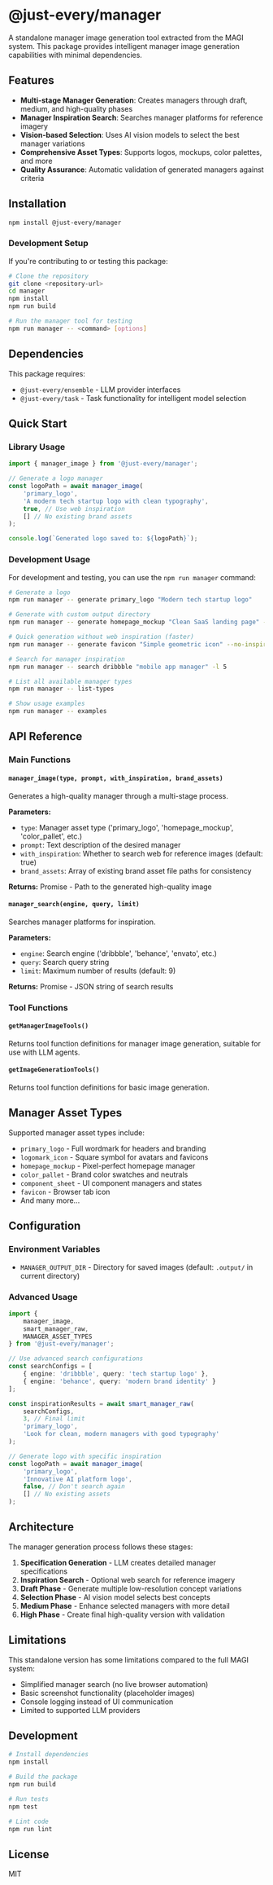 # @just-every/manager

A standalone manager image generation tool extracted from the MAGI system. This package provides intelligent manager image generation capabilities with minimal dependencies.

## Features

- **Multi-stage Manager Generation**: Creates managers through draft, medium, and high-quality phases
- **Manager Inspiration Search**: Searches manager platforms for reference imagery
- **Vision-based Selection**: Uses AI vision models to select the best manager variations
- **Comprehensive Asset Types**: Supports logos, mockups, color palettes, and more
- **Quality Assurance**: Automatic validation of generated managers against criteria

## Installation

```bash
npm install @just-every/manager
```

### Development Setup

If you're contributing to or testing this package:

```bash
# Clone the repository
git clone <repository-url>
cd manager
npm install
npm run build

# Run the manager tool for testing
npm run manager -- <command> [options]
```

## Dependencies

This package requires:
- `@just-every/ensemble` - LLM provider interfaces
- `@just-every/task` - Task functionality for intelligent model selection

## Quick Start

### Library Usage

```typescript
import { manager_image } from '@just-every/manager';

// Generate a logo manager
const logoPath = await manager_image(
    'primary_logo',
    'A modern tech startup logo with clean typography',
    true, // Use web inspiration
    [] // No existing brand assets
);

console.log(`Generated logo saved to: ${logoPath}`);
```

### Development Usage

For development and testing, you can use the `npm run manager` command:

```bash
# Generate a logo
npm run manager -- generate primary_logo "Modern tech startup logo"

# Generate with custom output directory
npm run manager -- generate homepage_mockup "Clean SaaS landing page" -o ./managers

# Quick generation without web inspiration (faster)
npm run manager -- generate favicon "Simple geometric icon" --no-inspiration

# Search for manager inspiration
npm run manager -- search dribbble "mobile app manager" -l 5

# List all available manager types
npm run manager -- list-types

# Show usage examples
npm run manager -- examples
```

## API Reference

### Main Functions

#### `manager_image(type, prompt, with_inspiration, brand_assets)`

Generates a high-quality manager through a multi-stage process.

**Parameters:**
- `type`: Manager asset type ('primary_logo', 'homepage_mockup', 'color_pallet', etc.)
- `prompt`: Text description of the desired manager
- `with_inspiration`: Whether to search web for reference images (default: true)
- `brand_assets`: Array of existing brand asset file paths for consistency

**Returns:** Promise<string> - Path to the generated high-quality image

#### `manager_search(engine, query, limit)`

Searches manager platforms for inspiration.

**Parameters:**
- `engine`: Search engine ('dribbble', 'behance', 'envato', etc.)
- `query`: Search query string
- `limit`: Maximum number of results (default: 9)

**Returns:** Promise<string> - JSON string of search results

### Tool Functions

#### `getManagerImageTools()`

Returns tool function definitions for manager image generation, suitable for use with LLM agents.

#### `getImageGenerationTools()`

Returns tool function definitions for basic image generation.

## Manager Asset Types

Supported manager asset types include:

- `primary_logo` - Full wordmark for headers and branding
- `logomark_icon` - Square symbol for avatars and favicons
- `homepage_mockup` - Pixel-perfect homepage manager
- `color_pallet` - Brand color swatches and neutrals
- `component_sheet` - UI component managers and states
- `favicon` - Browser tab icon
- And many more...

## Configuration

### Environment Variables

- `MANAGER_OUTPUT_DIR` - Directory for saved images (default: `.output/` in current directory)

### Advanced Usage

```typescript
import { 
    manager_image, 
    smart_manager_raw,
    MANAGER_ASSET_TYPES 
} from '@just-every/manager';

// Use advanced search configurations
const searchConfigs = [
    { engine: 'dribbble', query: 'tech startup logo' },
    { engine: 'behance', query: 'modern brand identity' }
];

const inspirationResults = await smart_manager_raw(
    searchConfigs,
    3, // Final limit
    'primary_logo',
    'Look for clean, modern managers with good typography'
);

// Generate logo with specific inspiration
const logoPath = await manager_image(
    'primary_logo',
    'Innovative AI platform logo',
    false, // Don't search again
    [] // No existing assets
);
```

## Architecture

The manager generation process follows these stages:

1. **Specification Generation** - LLM creates detailed manager specifications
2. **Inspiration Search** - Optional web search for reference imagery  
3. **Draft Phase** - Generate multiple low-resolution concept variations
4. **Selection Phase** - AI vision model selects best concepts
5. **Medium Phase** - Enhance selected managers with more detail
6. **High Phase** - Create final high-quality version with validation

## Limitations

This standalone version has some limitations compared to the full MAGI system:

- Simplified manager search (no live browser automation)
- Basic screenshot functionality (placeholder images)
- Console logging instead of UI communication
- Limited to supported LLM providers

## Development

```bash
# Install dependencies
npm install

# Build the package
npm run build

# Run tests
npm test

# Lint code
npm run lint
```

## License

MIT